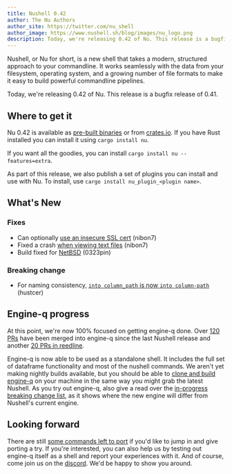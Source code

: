 ```yaml
---
title: Nushell 0.42
author: The Nu Authors
author_site: https://twitter.com/nu_shell
author_image: https://www.nushell.sh/blog/images/nu_logo.png
description: Today, we're releasing 0.42 of Nu. This release is a bugfix release of 0.41.
---
```


Nushell, or Nu for short, is a new shell that takes a modern, structured approach to your commandline. It works seamlessly with the data from your filesystem, operating system, and a growing number of file formats to make it easy to build powerful commandline pipelines.

Today, we're releasing 0.42 of Nu. This release is a bugfix release of 0.41.

<!-- more -->

## Where to get it

Nu 0.42 is available as [pre-built binaries](https://github.com/nushell/nushell/releases/tag/0.42.0) or from [crates.io](https://crates.io/crates/nu). If you have Rust installed you can install it using `cargo install nu`.

If you want all the goodies, you can install `cargo install nu --features=extra`.

As part of this release, we also publish a set of plugins you can install and use with Nu. To install, use `cargo install nu_plugin_<plugin name>`.

## What's New

### Fixes

- Can optionally [use an insecure SSL cert](https://github.com/nushell/nushell/pull/4219) (nibon7)
- Fixed a crash [when viewing text files](https://github.com/nushell/nushell/pull/4226) (nibon7)
- Build fixed for [NetBSD](https://github.com/nushell/nushell/pull/4192) (0323pin)

### Breaking change

- For naming consistency, [`into column_path` is now `into column-path`](https://github.com/nushell/nushell/pull/4189) (hustcer)

## Engine-q progress

At this point, we're now 100% focused on getting engine-q done. Over [120 PRs](https://github.com/nushell/engine-q/pulls?page=1&q=is%3Apr+is%3Aclosed) have been merged into engine-q since the last Nushell release and another [20 PRs in reedline](https://github.com/nushell/reedline/pulls?q=is%3Apr+is%3Aclosed).

Engine-q is now able to be used as a standalone shell. It includes the full set of dataframe functionality and most of the nushell commands. We aren't yet making nightly builds available, but you should be able to [clone and build engine-q](https://github.com/nushell/engine-q) on your machine in the same way you might grab the latest Nushell. As you try out engine-q, also give a read over the [in-progress breaking change list](https://github.com/nushell/engine-q/issues/522), as it shows where the new engine will differ from Nushell's current engine.

## Looking forward

There are still [some commands left to port](https://github.com/nushell/engine-q/issues/242) if you'd like to jump in and give porting a try. If you're interested, you can also help us by testing out engine-q itself as a shell and report your experiences with it. And of course, come join us on the [discord](https://discord.gg/NtAbbGn). We'd be happy to show you around.
